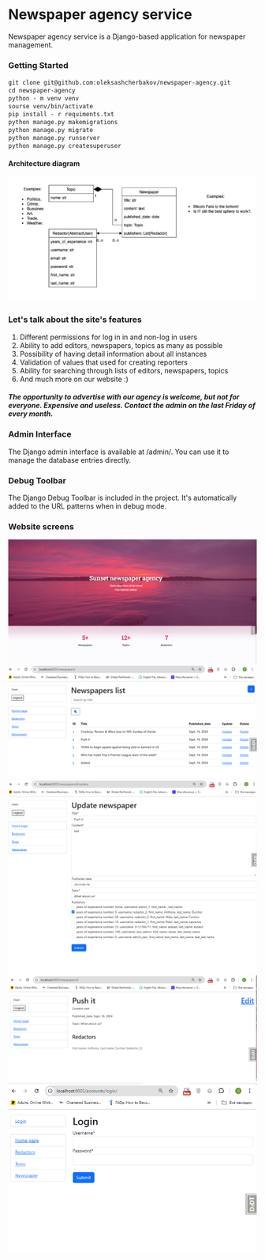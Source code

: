 # Newspaper agency service

Newspaper agency service is a Django-based application for newspaper management.

### Getting Started

```
git clone git@github.com:oleksashcherbakov/newspaper-agency.git
cd newspaper-agency
python - m venv venv
sourse venv/bin/activate
pip install - r requiments.txt
python manage.py makemigrations
python manage.py migrate
python manage.py runserver
python manage.py createsuperuser
```

#### Architecture diagram
![DB schema](static/screens/photo_2024-10-27_14-24-29.jpg)


### Let's talk about the site's features
1. Different permissions for log in in and non-log in users 
2. Ability to add editors, newspapers, topics as many as possible
3. Possibility of having detail information about all instances
4. Validation of values that used for creating reporters
5. Ability for searching through lists of editors, newspapers, topics
6. And much more on our website  :)

####  _The opportunity to advertise with our agency is welcome, but not for everyone. Expensive and useless. Contact the admin on the last Friday of every month._


### Admin Interface
The Django admin interface is available at /admin/. You can use it to manage the database entries directly.

### Debug Toolbar
The Django Debug Toolbar is included in the project. It's automatically added to the URL patterns when in debug mode.




### Website screens
![index](static/screens/index.png)
![list](static/screens/newspapers_list.png)
![update](static/screens/newspaper_update.png)
![detail](static/screens/newspaper_detail.png)
![login](static/screens/login.png)
